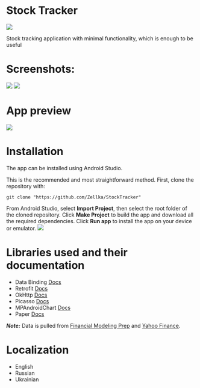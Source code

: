 # Stock Tracker
![](https://github.com/Zellka/StockTracker/blob/master/images/icon_app.png)

Stock tracking application with minimal functionality, which is enough to be useful

# Screenshots:
![](https://github.com/Zellka/StockTracker/blob/master/images/1.png)
![](https://github.com/Zellka/StockTracker/blob/master/images/2.png)

# App preview
![](https://github.com/Zellka/StockTracker/blob/master/images/app_preview.gif)

# Installation
The app can be installed using Android Studio.

This is the recommended and most straightforward method. First, clone the repository with:
```
git clone "https://github.com/Zellka/StockTracker"
```
From Android Studio, select **Import Project**, then select the root folder of the cloned repository. Click **Make Project** to build the app and download all the required dependencies. Click **Run app** to install the app on your device or emulator. ![](https://github.com/Zellka/StockTracker/blob/master/images/app_preview.gif)

# Libraries used and their documentation
* Data Binding [Docs](https://developer.android.com/topic/libraries/data-binding?hl=lv)
* Retrofit [Docs](https://square.github.io/retrofit/)
* OkHttp [Docs](https://square.github.io/okhttp/)
* Picasso [Docs](https://square.github.io/picasso/)
* MPAndroidChart [Docs](https://github.com/PhilJay/MPAndroidChart)
* Paper [Docs](https://github.com/pilgr/Paper)

***Note:*** Data is pulled from [Financial Modeling Prep](https://financialmodelingprep.com/) and [Yahoo Finance](https://rapidapi.com/apidojo/api/yahoo-finance1).

# Localization
* English
* Russian
* Ukrainian
